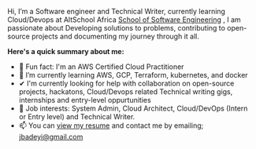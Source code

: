 Hi, I’m a Software engineer and Technical Writer, currently learning Cloud/Devops at AltSchool Africa [School of Software Engineering](https://altschoolafrica.com/schools/engineering) , I am passionate about Developing solutions to problems, contributing to open-source projects and documenting my journey through it all.
 
 <b>Here's a quick summary about me: </b>
 
- 👀 Fun fact: I'm an AWS Certified Cloud Practitioner 
- 🌱 I’m currently learning AWS, GCP, Terraform, kubernetes, and docker 
- ✔ I'm currently looking for help with collaboration on open-source projects, hackatons, Cloud/Devops related Technical writing gigs, internships and entry-level oppurtunities
- 💞️ Job interests: System Admin, Cloud Architect, Cloud/DevOps (Intern or Entry level) and Technical Writer. 
- 📫 You can [view my resume](https://drive.google.com/file/d/1s7CI6cZw1C4uAj0wqzWW8ZzAYC78gw3A/view?usp=sharingYou ) and contact me by emailing; jbadeyi@gmail.com

<!---
jubril-adeyi/jubril-adeyi is a ✨ special ✨ repository because its `README.md` (this file) appears on your GitHub profile.
You can click the Preview link to take a look at your changes.
--->
